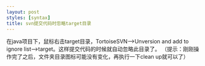 ```yaml
---
layout: post
styles: [syntax]
title: svn提交代码时忽略target目录
---
```

在java项目下，鼠标右击target目录，TortoiseSVN-->Unversion and add to ignore list-->target。这样提交代码的时候就自动忽略此目录了。
（提示：刚刚操作完了之后，文件夹目录图标可能没有变化，再执行一下clean up就可以了）
